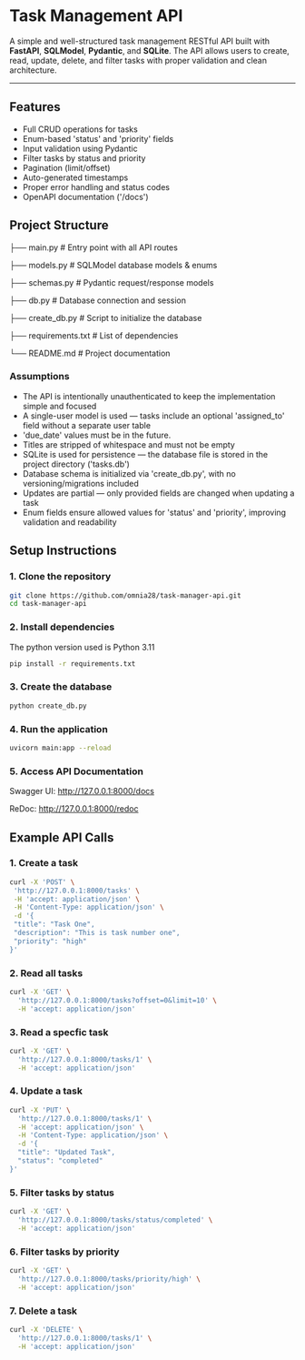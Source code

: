 # Task Management API

A simple and well-structured task management RESTful API built with **FastAPI**, **SQLModel**, **Pydantic**, and **SQLite**. The API allows users to create, read, update, delete, and filter tasks with proper validation and clean architecture.

---

## Features
- Full CRUD operations for tasks
- Enum-based 'status' and 'priority' fields
- Input validation using Pydantic
- Filter tasks by status and priority
- Pagination (limit/offset)
- Auto-generated timestamps
- Proper error handling and status codes
- OpenAPI documentation ('/docs')

## Project Structure


├── main.py     # Entry point with all API routes

├── models.py     # SQLModel database models & enums

├── schemas.py     # Pydantic request/response models

├── db.py     # Database connection and session

├── create_db.py     # Script to initialize the database

├── requirements.txt     # List of dependencies

└── README.md     # Project documentation

### Assumptions
- The API is intentionally unauthenticated to keep the implementation simple and focused
- A single-user model is used — tasks include an optional 'assigned_to' field without a separate user table
- 'due_date' values must be in the future.
- Titles are stripped of whitespace and must not be empty
- SQLite is used for persistence — the database file is stored in the project directory ('tasks.db')
- Database schema is initialized via 'create_db.py', with no versioning/migrations included
- Updates are partial — only provided fields are changed when updating a task
- Enum fields ensure allowed values for 'status' and 'priority', improving validation and readability

  
## Setup Instructions
### 1. Clone the repository

```bash
git clone https://github.com/omnia28/task-manager-api.git
cd task-manager-api
```
### 2. Install dependencies
The python version used is Python 3.11
```bash
pip install -r requirements.txt
```
### 3. Create the database

```bash
python create_db.py
```
### 4. Run the application

```bash
uvicorn main:app --reload
```

 ### 5. Access API Documentation
Swagger UI: http://127.0.0.1:8000/docs

ReDoc: http://127.0.0.1:8000/redoc

 ## Example API Calls
 ### 1. Create a task
 ```bash
curl -X 'POST' \
  'http://127.0.0.1:8000/tasks' \
  -H 'accept: application/json' \
  -H 'Content-Type: application/json' \
  -d '{
  "title": "Task One",
  "description": "This is task number one",
  "priority": "high"
}'
```
### 2. Read all tasks
```bash
curl -X 'GET' \
  'http://127.0.0.1:8000/tasks?offset=0&limit=10' \
  -H 'accept: application/json'
```
### 3. Read a specfic task
```bash
curl -X 'GET' \
  'http://127.0.0.1:8000/tasks/1' \
  -H 'accept: application/json'
```
### 4. Update a task
```bash
curl -X 'PUT' \
  'http://127.0.0.1:8000/tasks/1' \
  -H 'accept: application/json' \
  -H 'Content-Type: application/json' \
  -d '{
  "title": "Updated Task",
  "status": "completed"
}'
```
### 5. Filter tasks by status
```bash
curl -X 'GET' \
  'http://127.0.0.1:8000/tasks/status/completed' \
  -H 'accept: application/json'
```
### 6. Filter tasks by priority
```bash
curl -X 'GET' \
  'http://127.0.0.1:8000/tasks/priority/high' \
  -H 'accept: application/json'
```
### 7. Delete a task
```bash
curl -X 'DELETE' \
  'http://127.0.0.1:8000/tasks/1' \
  -H 'accept: application/json'
```
